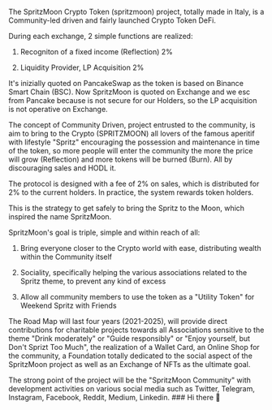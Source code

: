 The SpritzMoon Crypto Token (spritzmoon) project, totally made in Italy, is a Community-led driven and fairly launched Crypto Token DeFi.

 

During each exchange, 2 simple functions are realized:

 

1) Recogniton of a fixed income (Reflection) 2%

 

2) Liquidity Provider, LP Acquisition 2%

 

It's inizially quoted on PancakeSwap as the token  is based on Binance Smart Chain (BSC). Now SpritzMoon is quoted on Exchange and we esc from Pancake because is not secure for our Holders, so the LP acquisition is not operative on Exchange.

 

The concept of Community Driven, project entrusted to the community, is aim to bring to the Crypto (SPRITZMOON) all lovers of the famous aperitif with lifestyle "Spritz" encouraging the possession and maintenance in time of the token, so more people will enter the community the more the price will grow (Reflection) and more tokens will be burned (Burn). All by discouraging sales and HODL it.

 

The protocol is designed with a fee of 2% on sales, which is distributed for 2% to the current holders. In practice, the system rewards token holders.


This is the strategy to get safely to bring the Spritz to the Moon, which inspired the name SpritzMoon.


SpritzMoon's goal is triple, simple and within reach of all:


1) Bring everyone closer to the Crypto world with ease, distributing wealth within the Community itself


2) Sociality, specifically helping the various associations related to the Spritz theme, to prevent any kind of excess


3) Allow all community members to use the token as a "Utility Token" for Weekend Spritz with Friends

 

 

 

The Road Map will last four years (2021-2025), will provide direct contributions for charitable projects towards all Associations sensitive to the theme "Drink moderately" or "Guide responsibly" or "Enjoy yourself, but Don't Sprizt Too Much", the realization of a Wallet Card, an Online Shop for the community, a Foundation totally dedicated to the social aspect of the SpritzMoon project as well as an Exchange of NFTs as the ultimate goal.


The strong point of the project will be the "SpritzMoon Community" with development activities on various social media such as Twitter, Telegram, Instagram, Facebook, Reddit, Medium, Linkedin. ### Hi there 👋

<!--
**Spritzmoon/SpritzMoon** is a ✨ _special_ ✨ repository because its `README.md` (this file) appears on your GitHub profile.


